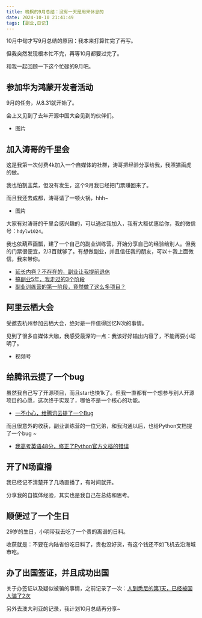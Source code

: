 ```yaml
---
title: 晚枫的9月总结：没有一天是用来休息的
date: 2024-10-10 21:41:49
tags: [副业,日记]
---
```


10月中旬才写9月总结的原因：我本来打算忙完了再写。

但我突然发现根本忙不完，再等10月都要过完了。

和我一起回顾一下这个忙碌的9月吧。

## 参加华为鸿蒙开发者活动

9月的任务，从8.31就开始了。

会上又见到了去年开源中国大会见到的伙伴们。

- 图片

## 加入涛哥的千里会

这是我第一次付费4k加入一个自媒体的社群，涛哥把经验分享给我，我照猫画虎的做。

我也怕割韭菜，但没有发生，这个9月我已经把门票赚回来了。

而且我还去成都，涛哥请了一顿火锅，hhh~

-  图片

大家有对涛哥的千里会感兴趣的，可以通过我加入，我有大额优惠给你，我的微信号：``hdylw1024``。

我也依葫芦画瓢，建了一个自己的副业训练营，开始分享自己的经验给别人。但我的门票很便宜，2/3百就够了。有想做副业，并且信任我的朋友，可以＋我上面微信，我来带你。

- [延长内卷？不存在的，副业让我提前退休](https://mp.weixin.qq.com/s/VLy8-N4TGaRMt04i39krXw)
- [搞副业5年，我走过的3个阶段](https://mp.weixin.qq.com/s/TX2dq2zn-GuBUOuFU4nVeQ)
- [副业训练营的第一阶段，竟然做了这么多项目？](https://mp.weixin.qq.com/s/LlCoPwi6_Xa9b9tgMOOGUg)


## 阿里云栖大会

受邀去杭州参加云栖大会，绝对是一件值得回忆N次的事情。

见到了很多自媒体大咖，我感受最深的一点：我该好好输出内容了，不能再耍小聪明了。

- 视频号

## 给腾讯云提了一个bug

虽然我自己写了开源项目，而且star也快1k了。但我一直都有一个想参与别人开源项目的心愿，这次终于实现了，哪怕不是一个核心的功能。

- [一不小心，给腾讯云提了一个Bug](https://mp.weixin.qq.com/s/TpTEmvctci6JZXzfiF2dig)

而且很意外的收获，副业训练营的一位兄弟，和我沟通以后，也给Python文档提了一个bug ~

- [我高考英语48分，修正了Python官方文档的错误](https://mp.weixin.qq.com/s/tRroYbFiMebBgrQC6Kznjg)



## 开了N场直播

我已经记不清楚开了几场直播了，有时间就开。

分享我的自媒体经验，其实也是我自己在总结和思考。

## 顺便过了一个生日

29岁的生日，小明带我去吃了一个贵的离谱的日料。

收获就是：不要在内陆省份吃日料了，贵也没好货，有这个钱还不如飞机去沿海城市吃。

## 办了出国签证，并且成功出国

关于办签证以及疑似被骗的事情，之前记录了一次：[人到悉尼的第1天，已经被国人骗了2次](https://mp.weixin.qq.com/s/_PgR4IjwtwFgtfe-_FPBuw)

另外去澳大利亚的记录，我计划10月总结再分享~



